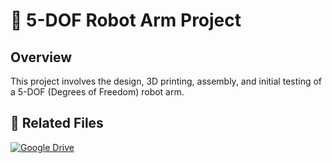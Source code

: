 # 🤖 5-DOF Robot Arm Project

## Overview
This project involves the design, 3D printing, assembly, and initial testing of a 5-DOF (Degrees of Freedom) robot arm.

## 📁 Related Files
[![Google Drive](https://img.shields.io/badge/Google%20Drive-Files-blue?style=flat-square&logo=google-drive)](https://drive.google.com/file/d/1NhhtsTfZIAo9lWnYsMA9FBXnW4708LjP/view?usp=sharing)
